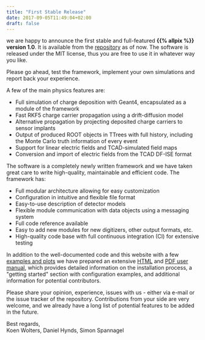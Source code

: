 ```yaml
---
title: "First Stable Release"
date: 2017-09-05T11:49:04+02:00
draft: false
---
```


we are happy to announce the first stable and full-featured **{{% allpix %}} version 1.0**. It is available from the [repository](https://gitlab.cern.ch/allpix-squared/allpix-squared/) as of now. The software is released under the MIT license, thus you are free to use it in whatever way you like.
<!--more-->
Please go ahead, test the framework, implement your own simulations and report back your experience.

A few of the main physics features are:

* Full simulation of charge deposition with Geant4, encapsulated as a module of the framework
* Fast RKF5 charge carrier propagation using a drift-diffusion model
* Alternative propagation by projecting deposited charge carriers to sensor implants
* Output of produced ROOT objects in TTrees with full history, including the Monte Carlo truth information of every event
* Support for linear electric fields and TCAD-simulated field maps
* Conversion and import of electric fields from the TCAD DF-ISE format

The software is a completely newly written framework and we have taken great care to write high-quality, maintainable and efficient code. The framework has:

* Full modular architecture allowing for easy customization
* Configuration in intuitive and flexible file format
* Easy-to-use description of detector models
* Flexible module communication with data objects using a messaging system
* Full code reference available
* Easy to add new modules for new digitizers, other output formats, etc.
* High-quality code base with full continuous integration (CI) for extensive testing

In addition to the well-documented code and this website with a few [examples and plots](/page/screenshots/) we have prepared an extensive [HTML](/usermanual/allpix-manual.html) and [PDF user manual](/usermanual/allpix-manual.pdf), which provides detailed information on the installation process, a "getting started" section with configuration examples, and additional information for potential contributors.

Please share your opinion, experience, issues with us - either via e-mail or the issue tracker of the repository. Contributions from your side are very welcome, and we already have a long list of potential features to be added in the future.

Best regards,   
Koen Wolters, Daniel Hynds, Simon Spannagel
